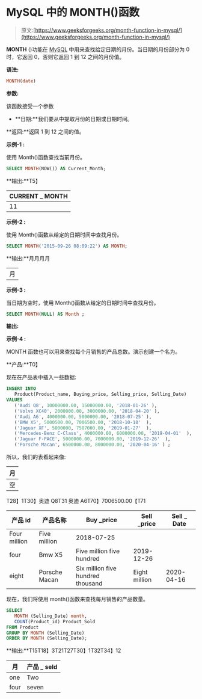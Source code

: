# MySQL 中的 MONTH()函数

> 原文:[https://www.geeksforgeeks.org/month-function-in-mysql/](https://www.geeksforgeeks.org/month-function-in-mysql/)

**MONTH** ()功能在 [MySQL](https://www.geeksforgeeks.org/sql-tutorial/) 中用来查找给定日期的月份。当日期的月份部分为 0 时，它返回 0，否则它返回 1 到 12 之间的月份值。

**语法:**

```sql
MONTH(date)
```

**参数:**

该函数接受一个参数

*   **日期:**我们要从中提取月份的日期或日期时间。

**返回:**返回 1 到 12 之间的值。

**示例-1 :**

使用 Month()函数查找当前月份。

```sql
SELECT MONTH(NOW()) AS Current_Month;
```

**输出:**T5】

| CURRENT _ MONTH |
| --- |
| 11 |

**示例-2 :**

使用 Month()函数从给定的日期时间中查找月份。

```sql
SELECT MONTH('2015-09-26 08:09:22') AS MONTH;
```

**输出:**月月月月

|  |
| --- |
| 月 |

**示例-3 :**

当日期为空时，使用 Month()函数从给定的日期时间中查找月份。

```sql
SELECT MONTH(NULL) AS Month ;
```

**输出:**

**示例-4 :**

MONTH 函数也可以用来查找每个月销售的产品总数。演示创建一个名为。

**产品:**T0】

现在在产品表中插入一些数据:

```sql
INSERT INTO  
   Product(Product_name, Buying_price, Selling_price, Selling_Date)
VALUES
   ('Audi Q8', 10000000.00, 15000000.00, '2018-01-26' ),
   ('Volvo XC40', 2000000.00, 3000000.00, '2018-04-20' ),
   ('Audi A6', 4000000.00, 5000000.00, '2018-07-25' ),
   ('BMW X5', 5000500.00, 7006500.00, '2018-10-18'  ),
   ('Jaguar XF', 5000000, 7507000.00, '2019-01-27'  ),
   ('Mercedes-Benz C-Class', 4000000.00, 6000000.00, '2019-04-01'  ),
   ('Jaguar F-PACE', 5000000.00, 7000000.00, '2019-12-26'  ),
   ('Porsche Macan', 6500000.00, 8000000.00, '2020-04-16' ) ;
```

所以，我们的表看起来像:

| 月 |
| --- |
| 空 |

T28】1T30】奥迪 Q8T31 奥迪 A6T70】7006500.00【T71

| 产品 id | 产品名称 | Buy _price | Sell _price | Sell _ Date |
| --- | --- | --- | --- | --- |
| Four million | Five million | 2018-07-25 |
| four | Bmw X5 | Five million five hundred | 2019-12-26 |
| eight | Porsche Macan | Six million five hundred thousand | Eight million | 2020-04-16 |

现在，我们将使用 month()函数来查找每月销售的产品数量。

```sql
SELECT  
   MONTH (Selling_Date) month,  
   COUNT(Product_id) Product_Sold
FROM Product
GROUP BY MONTH (Selling_Date)
ORDER BY MONTH (Selling_Date);
```

**输出:**T15T18】3T21T27T30】1T32T34】12

| 月 | 产品 _ seld |
| --- | --- |
| one | Two |
| four | seven | one | Ten |